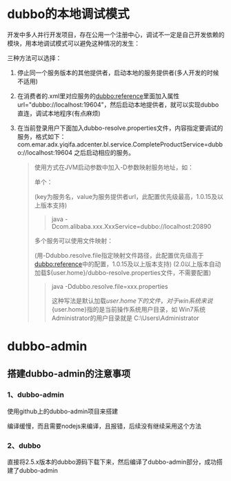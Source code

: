 # dubbo的本地调试模式

开发中多人并行开发项目，存在公用一个注册中心，调试不一定是自己开发依赖的模块，用本地调试模式可以避免这种情况的发生：

三种方法可以选择：

1. 停止同一个服务版本的其他提供者，启动本地的服务提供者(多人开发的时候不适用)

2. 在消费者的.xml里对应服务的<dubbo:reference>里面加入属性url="dubbo://localhost:19604"，然后启动本地提供者，就可以实现dubbo直连，调试本地程序(有点麻烦)

3. 在当前登录用户下面加入dubbo-resolve.properties文件，内容指定要调试的服务，格式如下：com.emar.adx.yiqifa.adcenter.bl.service.CompleteProductService=dubbo\://localhost\:19604       之后启动相应的服务。

   >
   >
   >使用方式在JVM启动参数中加入-D参数映射服务地址，如：
   >
   >单个：
   >
   >(key为服务名，value为服务提供者url，此配置优先级最高，1.0.15及以上版本支持)
   >
   >> java -Dcom.alibaba.xxx.XxxService=dubbo://localhost:20890
   >
   >多个服务可以使用文件映射：
   >
   >(用-Ddubbo.resolve.file指定映射文件路径，此配置优先级高于<dubbo:reference>中的配置，1.0.15及以上版本支持)
   >(2.0以上版本自动加载${user.home}/dubbo-resolve.properties文件，不需要配置)
   >
   >> java -Ddubbo.resolve.file=xxx.properties
   >>
   >> 这种写法是默认加载${user.home}下的文件，对于win系统来说${user.home}指的是当前操作系统用户目录，如 Win7系统 Administrator的用户目录就是 C:\Users\Administrator
   >>



# dubbo-admin

## 搭建dubbo-admin的注意事项

### 1、dubbo-admin

使用github上的dubbo-admin项目来搭建

编译缓慢，而且需要nodejs来编译，且报错，后续没有继续采用这个方法

### 2、dubbo

直接将2.5.x版本的dubbo源码下载下来，然后编译了dubbo-admin部分，成功搭建了dubbo-admin